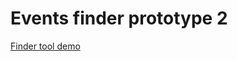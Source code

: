 # Events finder prototype 2

[Finder tool demo](https://ausgov.github.io/bga-events-finder-2/events/events-finder.html)
    
